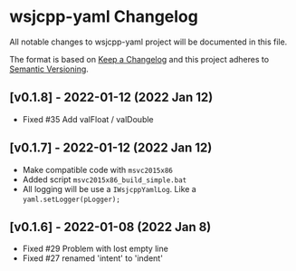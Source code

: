 # wsjcpp-yaml Changelog

All notable changes to wsjcpp-yaml project will be documented in this file.

The format is based on [Keep a Changelog](http://keepachangelog.com/)
and this project adheres to [Semantic Versioning](http://semver.org/).

## [v0.1.8] - 2022-01-12 (2022 Jan 12)

- Fixed #35 Add valFloat / valDouble

## [v0.1.7] - 2022-01-12 (2022 Jan 12)

- Make compatible code with `msvc2015x86`
- Added script `msvc2015x86_build_simple.bat`
- All logging will be use a `IWsjcppYamlLog`. Like a `yaml.setLogger(pLogger);`

## [v0.1.6] - 2022-01-08 (2022 Jan 8)

- Fixed #29 Problem with lost empty line
- Fixed #27 renamed 'intent' to 'indent'
